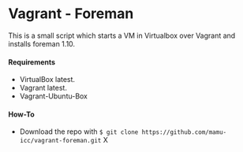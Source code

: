 # Vagrant - Foreman

This is a small script which starts a VM in Virtualbox over Vagrant and installs foreman 1.10. 

#### Requirements 

* VirtualBox latest.
* Vagrant latest. 
* Vagrant-Ubuntu-Box

#### How-To

* Download the repo with ```$ git clone https://github.com/mamu-icc/vagrant-foreman.git```
X
